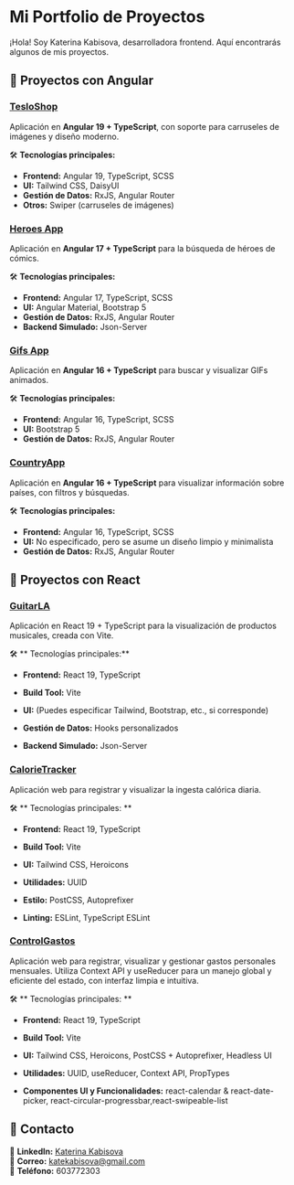 # Mi Portfolio de Proyectos  

¡Hola! Soy Katerina Kabisova, desarrolladora frontend. Aquí encontrarás algunos de mis proyectos.  

## 🔹 Proyectos con Angular


### [TesloShop](https://github.com/KateKabisova/teslo-shop)  
Aplicación en **Angular 19 + TypeScript**, con soporte para carruseles de imágenes y diseño moderno.  

🛠 **Tecnologías principales:**  
- **Frontend:** Angular 19, TypeScript, SCSS  
- **UI:** Tailwind CSS, DaisyUI  
- **Gestión de Datos:** RxJS, Angular Router  
- **Otros:** Swiper (carruseles de imágenes) 

### [Heroes App](https://github.com/KateKabisova/heroesApp)  
Aplicación en **Angular 17 + TypeScript** para la búsqueda de héroes de cómics.  

🛠 **Tecnologías principales:**  
- **Frontend:** Angular 17, TypeScript, SCSS  
- **UI:** Angular Material, Bootstrap 5  
- **Gestión de Datos:** RxJS, Angular Router  
- **Backend Simulado:** Json-Server



### [Gifs App](https://github.com/KateKabisova/gifs-app)  
Aplicación en **Angular 16 + TypeScript** para buscar y visualizar GIFs animados.  

🛠 **Tecnologías principales:**  
- **Frontend:** Angular 16, TypeScript, SCSS  
- **UI:** Bootstrap 5  
- **Gestión de Datos:** RxJS, Angular Router

### [CountryApp](https://github.com/KateKabisova/countryApp)  
Aplicación en **Angular 16 + TypeScript** para visualizar información sobre países, con filtros y búsquedas.  

🛠 **Tecnologías principales:**  
- **Frontend:** Angular 16, TypeScript, SCSS  
- **UI:** No especificado, pero se asume un diseño limpio y minimalista  
- **Gestión de Datos:** RxJS, Angular Router

## 🔹 Proyectos con React

### [GuitarLA](https://github.com/KateKabisova/GuitarLA)  

Aplicación en React 19 + TypeScript para la visualización de productos musicales, creada con Vite.

🛠 ** Tecnologías principales:**

- **Frontend:** React 19, TypeScript

- **Build Tool:** Vite

- **UI:** (Puedes especificar Tailwind, Bootstrap, etc., si corresponde)

- **Gestión de Datos:** Hooks personalizados

- **Backend Simulado:** Json-Server

### [CalorieTracker](https://github.com/KateKabisova/calorie-tracker)

Aplicación web para registrar y visualizar la ingesta calórica diaria.

🛠  ** Tecnologías principales: **

- **Frontend:** React 19, TypeScript

- **Build Tool:** Vite

- **UI:** Tailwind CSS, Heroicons

- **Utilidades:** UUID

- **Estilo:** PostCSS, Autoprefixer

- **Linting:**  ESLint, TypeScript ESLint

### [ControlGastos](https://github.com/KateKabisova/control-gastos-contextapi)

Aplicación web para registrar, visualizar y gestionar gastos personales mensuales. Utiliza Context API y useReducer para un manejo global y eficiente del estado, con interfaz limpia e intuitiva.

🛠  ** Tecnologías principales: **

- **Frontend:** React 19, TypeScript

- **Build Tool:** Vite

- **UI:** Tailwind CSS, Heroicons, PostCSS + Autoprefixer, Headless UI

- **Utilidades:** UUID, useReducer, Context API, PropTypes

- **Componentes UI y Funcionalidades:**  react-calendar & react-date-picker, react-circular-progressbar,react-swipeable-list


## 📩 Contacto  
📌 **LinkedIn:** [Katerina Kabisova](https://www.linkedin.com/in/katerina-kabisova/)  
📧 **Correo:** katekabisova@gmail.com  
📱 **Teléfono:** 603772303 
